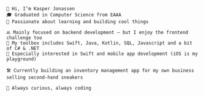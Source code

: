 	👋 Hi, I’m Kasper Jonassen
	🎓 Graduated in Computer Science from EAAA
	🧠 Passionate about learning and building cool things

	🔙 Mainly focused on backend development – but I enjoy the frontend challenge too
	🧰 My toolbox includes Swift, Java, Kotlin, SQL, Javascript and a bit of C# & .NET
	📱 Especially interested in Swift and mobile app development (iOS is my playground)

 	🛠️ Currently building an inventory management app for my own business selling second-hand sneakers

	🐸 Always curious, always coding


<!---
kappertherapper/kappertherapper is a ✨ special ✨ repository because its `README.md` (this file) appears on your GitHub profile.
You can click the Preview link to take a look at your changes.
--->
